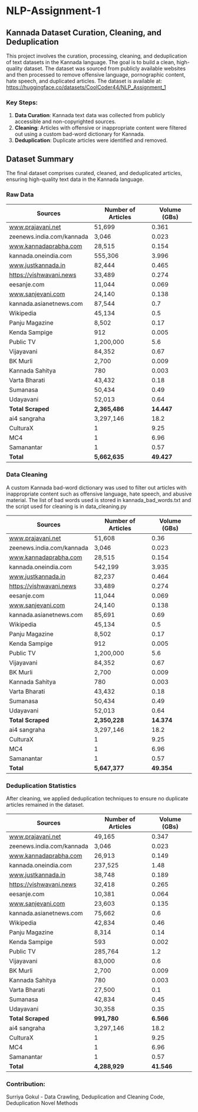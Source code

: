# NLP-Assignment-1
## Kannada Dataset Curation, Cleaning, and Deduplication

This project involves the curation, processing, cleaning, and deduplication of text datasets in the Kannada language. The goal is to build a clean, high-quality dataset.
The dataset was sourced from publicly available websites and then processed to remove offensive language, pornographic content, hate speech, and duplicated articles.
The dataset is available at: https://huggingface.co/datasets/CoolCoder44/NLP_Assignment_1


### Key Steps:

1. **Data Curation**: Kannada text data was collected from publicly accessible and non-copyrighted sources.
2. **Cleaning**: Articles with offensive or inappropriate content were filtered out using a custom bad-word dictionary for Kannada.
3. **Deduplication**: Duplicate articles were identified and removed.

## Dataset Summary

The final dataset comprises curated, cleaned, and deduplicated articles, ensuring high-quality text data in the Kannada language.

### Raw Data
| Sources                           | Number of Articles | Volume (GBs) |
|-----------------------------------|--------------------|--------------|
| www.prajavani.net                 | 51,699             | 0.361        |
| zeenews.india.com/kannada        | 3,046              | 0.023        |
| www.kannadaprabha.com             | 28,515             | 0.154        |
| kannada.oneindia.com              | 555,306            | 3.996        |
| www.justkannada.in                | 82,444             | 0.465        |
| https://vishwavani.news           | 33,489             | 0.274        |
| eesanje.com                       | 11,044             | 0.069        |
| www.sanjevani.com                 | 24,140             | 0.138        |
| kannada.asianetnews.com           | 87,544             | 0.7          |
| Wikipedia                         | 45,134             | 0.5          |
| Panju Magazine                     | 8,502              | 0.17         |
| Kenda Sampige                     | 912                | 0.005        |
| Public TV                        | 1,200,000          | 5.6          |
| Vijayavani                        | 84,352             | 0.67         |
| BK Murli                         | 2,700              | 0.009        |
| Kannada Sahitya                   | 780                | 0.003        |
| Varta Bharati                    | 43,432             | 0.18         |
| Sumanasa                         | 50,434             | 0.49         |
| Udayavani                        | 52,013             | 0.64         |
| **Total Scraped**                | **2,365,486**      | **14.447**   |
| ai4 sangraha                      | 3,297,146          | 18.2         |
| CulturaX                          | 1                  | 9.25         |
| MC4                               | 1                  | 6.96         |
| Samanantar                        | 1                  | 0.57         |
| **Total**                        | **5,662,635**      | **49.427**   |
### Data Cleaning

A custom Kannada bad-word dictionary was used to filter out articles with inappropriate content such as offensive language, hate speech, and abusive material.
The list of bad words used is stored in kannada_bad_words.txt and the script used for cleaning is in data_cleaning.py



| Sources                           | Number of Articles | Volume (GBs) |
|-----------------------------------|--------------------|--------------|
| www.prajavani.net                 | 51,608             | 0.36         |
| zeenews.india.com/kannada        | 3,046              | 0.023        |
| www.kannadaprabha.com             | 28,515             | 0.154        |
| kannada.oneindia.com              | 542,199            | 3.935        |
| www.justkannada.in                | 82,237             | 0.464        |
| https://vishwavani.news           | 33,489             | 0.274        |
| eesanje.com                       | 11,044             | 0.069        |
| www.sanjevani.com                 | 24,140             | 0.138        |
| kannada.asianetnews.com           | 85,691             | 0.69         |
| Wikipedia                         | 45,134             | 0.5          |
| Panju Magazine                     | 8,502              | 0.17         |
| Kenda Sampige                     | 912                | 0.005        |
| Public TV                        | 1,200,000          | 5.6          |
| Vijayavani                        | 84,352             | 0.67         |
| BK Murli                         | 2,700              | 0.009        |
| Kannada Sahitya                   | 780                | 0.003        |
| Varta Bharati                    | 43,432             | 0.18         |
| Sumanasa                         | 50,434             | 0.49         |
| Udayavani                        | 52,013             | 0.64         |
| **Total Scraped**                | **2,350,228**      | **14.374**   |
| ai4 sangraha                      | 3,297,146          | 18.2         |
| CulturaX                         | 1                  | 9.25         |
| MC4                               | 1                  | 6.96         |
| Samanantar                        | 1                  | 0.57         |
| **Total**                         | **5,647,377**      | **49.354**   |


### Deduplication Statistics

After cleaning, we applied deduplication techniques to ensure no duplicate articles remained in the dataset.

| Sources                           | Number of Articles | Volume (GBs) |
|-----------------------------------|--------------------|--------------|
| www.prajavani.net                 | 49,165             | 0.347        |
| zeenews.india.com/kannada        | 3,046              | 0.023        |
| www.kannadaprabha.com             | 26,913             | 0.149        |
| kannada.oneindia.com              | 237,525            | 1.48         |
| www.justkannada.in                | 38,748             | 0.189        |
| https://vishwavani.news           | 32,418             | 0.265        |
| eesanje.com                       | 10,381             | 0.064        |
| www.sanjevani.com                 | 23,603             | 0.135        |
| kannada.asianetnews.com           | 75,662             | 0.6          |
| Wikipedia                         | 42,834             | 0.46         |
| Panju Magazine                     | 8,314              | 0.14         |
| Kenda Sampige                     | 593                | 0.002        |
| Public TV                        | 285,764            | 1.2          |
| Vijayavani                        | 83,000             | 0.6          |
| BK Murli                         | 2,700              | 0.009        |
| Kannada Sahitya                   | 780                | 0.003        |
| Varta Bharati                    | 27,500             | 0.1          |
| Sumanasa                         | 42,834             | 0.45         |
| Udayavani                        | 30,358             | 0.35         |
| **Total Scraped**                | **991,780**        | **6.566**    |
| ai4 sangraha                      | 3,297,146          | 18.2         |
| CulturaX                          | 1                  | 9.25         |
| MC4                               | 1                  | 6.96         |
| Samanantar                        | 1                  | 0.57         |
| **Total**                        | **4,288,929**      | **41.546**   |

### Contribution:
Surriya Gokul - Data Crawling, Deduplication and Cleaning Code, Deduplication Novel Methods
